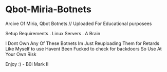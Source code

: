 # Qbot-Miria-Botnets
Arcive Of Miria, Qbot Botnets // Uploaded For Educational purposees 

Setup Requirements 
. Linux Servers
. A Brain

I Dont Own Any Of These Botnets Im Just Reuploading Them for Retards Like Myself to use 
Havent Been Fucked to check for backdoors So Use At Your Own Risk

Enjoy :) - B0i Mark II
